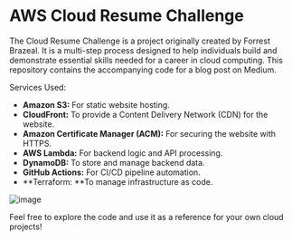 # AWS Cloud Resume Challenge

The Cloud Resume Challenge is a project originally created by Forrest Brazeal. It is a multi-step process designed to help individuals build and demonstrate essential skills needed for a career in cloud computing. This repository contains the accompanying code for a blog post on Medium.

Services Used:
- **Amazon S3:** For static website hosting.
- **CloudFront:** To provide a Content Delivery Network (CDN) for the website.
- **Amazon Certificate Manager (ACM):** For securing the website with HTTPS.
- **AWS Lambda:** For backend logic and API processing.
- **DynamoDB:** To store and manage backend data.
- **GitHub Actions:** For CI/CD pipeline automation.
- **Terraform: **To manage infrastructure as code.

![image](https://github.com/user-attachments/assets/3b304583-b91f-404c-b98a-6e8a75be3007)
    
Feel free to explore the code and use it as a reference for your own cloud projects!
